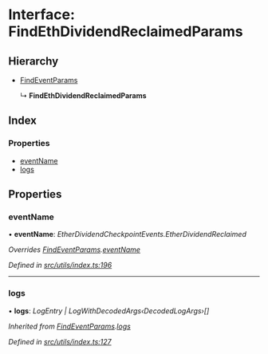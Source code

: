 # Interface: FindEthDividendReclaimedParams

## Hierarchy

* [FindEventParams](_utils_index_.findeventparams.md)

  ↳ **FindEthDividendReclaimedParams**

## Index

### Properties

* [eventName](_utils_index_.findethdividendreclaimedparams.md#eventname)
* [logs](_utils_index_.findethdividendreclaimedparams.md#logs)

## Properties

###  eventName

• **eventName**: *EtherDividendCheckpointEvents.EtherDividendReclaimed*

*Overrides [FindEventParams](_utils_index_.findeventparams.md).[eventName](_utils_index_.findeventparams.md#eventname)*

*Defined in [src/utils/index.ts:196](https://github.com/PolymathNetwork/polymath-sdk/blob/ade5412/src/utils/index.ts#L196)*

___

###  logs

• **logs**: *LogEntry | LogWithDecodedArgs‹DecodedLogArgs›[]*

*Inherited from [FindEventParams](_utils_index_.findeventparams.md).[logs](_utils_index_.findeventparams.md#logs)*

*Defined in [src/utils/index.ts:127](https://github.com/PolymathNetwork/polymath-sdk/blob/ade5412/src/utils/index.ts#L127)*
